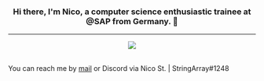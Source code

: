 <div align=center>
  <h3>Hi there, I'm Nico, a computer science enthusiastic trainee at @SAP from Germany. 👋</h3>
</div>
  
<hr>

<div align=center>
  <img src="https://github-readme-stats.vercel.app/api?username=NicoStraube&count_private=true&show_icons=true&theme=radical"/>
</div>

<br>

<div>
  <p>You can reach me by <a href="mailto://contact@nico-straube.de">mail</a> or Discord via Nico St. | StringArray#1248</p>
</div>
